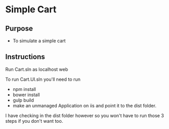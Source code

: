 # Simple Cart

## Purpose
* To simulate a simple cart

## Instructions
Run Cart.sln as localhost web

To run Cart.UI.sln you'll need to run 
* npm install
* bower install
* gulp build
* make an unmanaged Application on iis and point it to the dist folder.

I have checking in the dist folder however so you won't have to run those 3 steps if you don't want too.